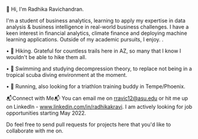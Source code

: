 👋 Hi, I'm Radhika Ravichandran. 

I'm a student of business analytics, learning to apply my expertise in data analysis & business intelligence in real-world business challenges. I have a keen interest in financial analytics, climate finance and deploying machine learning applications. Outside of my academic pursuits, I enjoy. . 

• :mountain_bicyclist: Hiking. Grateful for countless trails here in AZ, so many that I know I wouldn't be able to hike them all. 

•	:ocean: Swimming and studying decompression theory, to replace not being in a tropical scuba diving environment at the moment. 

•	:runner: Running, also looking for a triathlon training buddy in Tempe/Phoenix.





📬Connect with Me📬
You can email me on rravic12@asu.edu or hit me up on LinkedIn - www.linkedin.com/in/radhikakravi. I am actively looking for job opportunities starting May 2022. 

Do feel free to send pull requests for projects here that you'd like to collaborate with me on. 


